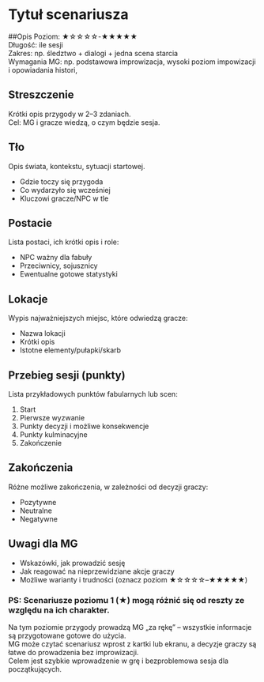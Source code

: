 # Tytuł scenariusza

##Opis
Poziom: ★☆☆☆☆-★★★★★  
Długość: ile sesji  
Zakres: np. śledztwo + dialogi + jedna scena starcia  
Wymagania MG: np. podstawowa improwizacja, wysoki poziom impowizacji i opowiadania histori,  

## Streszczenie
Krótki opis przygody w 2–3 zdaniach.  
Cel: MG i gracze wiedzą, o czym będzie sesja.

## Tło
Opis świata, kontekstu, sytuacji startowej.  
- Gdzie toczy się przygoda  
- Co wydarzyło się wcześniej  
- Kluczowi gracze/NPC w tle  

## Postacie
Lista postaci, ich krótki opis i role:  
- NPC ważny dla fabuły  
- Przeciwnicy, sojusznicy  
- Ewentualne gotowe statystyki  

## Lokacje
Wypis najważniejszych miejsc, które odwiedzą gracze:  
- Nazwa lokacji  
- Krótki opis  
- Istotne elementy/pułapki/skarb  

## Przebieg sesji (punkty)
Lista przykładowych punktów fabularnych lub scen:  
1. Start  
2. Pierwsze wyzwanie  
3. Punkty decyzji i możliwe konsekwencje  
4. Punkty kulminacyjne  
5. Zakończenie  

## Zakończenia
Różne możliwe zakończenia, w zależności od decyzji graczy:  
- Pozytywne  
- Neutralne  
- Negatywne  

## Uwagi dla MG
- Wskazówki, jak prowadzić sesję  
- Jak reagować na nieprzewidziane akcje graczy  
- Możliwe warianty i trudności (oznacz poziom ★☆☆☆☆–★★★★★)
  
  
  

### PS: Scenariusze poziomu 1 (★) mogą różnić się od reszty ze względu na ich charakter.
Na tym poziomie przygody prowadzą MG „za rękę” – wszystkie informacje są przygotowane gotowe do użycia.  
MG może czytać scenariusz wprost z kartki lub ekranu, a decyzje graczy są łatwe do prowadzenia bez improwizacji.  
Celem jest szybkie wprowadzenie w grę i bezproblemowa sesja dla początkujących.
